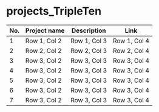 # projects_TripleTen

| No. | Project name | Description | Link |
|---|---|---|---|
|1| Row 1, Col 2 | Row 1, Col 3 | Row 1, Col 4 |
| 2| Row 2, Col 2 | Row 2, Col 3 | Row 2, Col 4 |
| 3 | Row 3, Col 2 | Row 3, Col 3 | Row 3, Col 4 |
| 4 | Row 3, Col 2 | Row 3, Col 3 | Row 3, Col 4 |
| 5 | Row 3, Col 2 | Row 3, Col 3 | Row 3, Col 4 |
| 6 | Row 3, Col 2 | Row 3, Col 3 | Row 3, Col 4 |
| 7 | Row 3, Col 2 | Row 3, Col 3 | Row 3, Col 4 |

